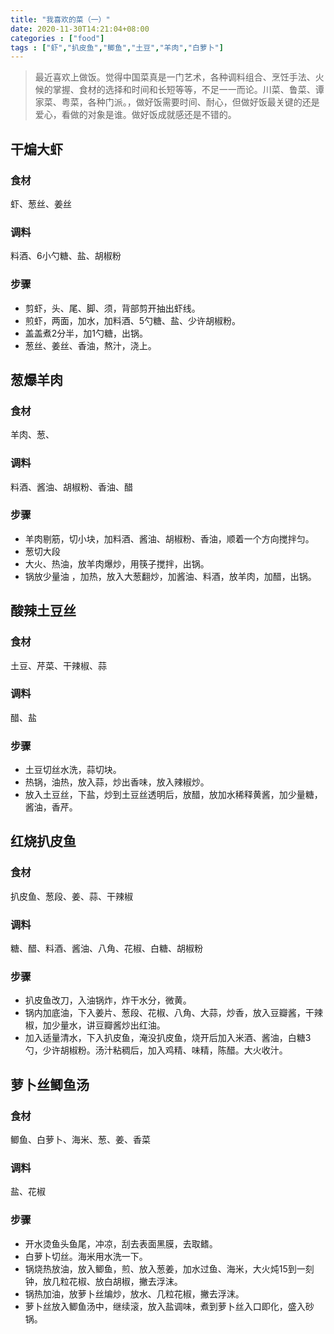 ```yaml
---
title: "我喜欢的菜（一）"
date: 2020-11-30T14:21:04+08:00
categories : ["food"]
tags : ["虾","扒皮鱼","鲫鱼","土豆","羊肉","白萝卜"]
---
```

>最近喜欢上做饭。觉得中国菜真是一门艺术，各种调料组合、烹饪手法、火候的掌握、食材的选择和时间和长短等等，不足一一而论。川菜、鲁菜、谭家菜、粤菜，各种门派。，做好饭需要时间、耐心，但做好饭最关键的还是爱心，看做的对象是谁。做好饭成就感还是不错的。

## 干煸大虾
### 食材
虾、葱丝、姜丝
### 调料
料酒、6小勺糖、盐、胡椒粉
### 步骤
* 剪虾，头、尾、脚、须，背部剪开抽出虾线。
* 煎虾，两面，加水，加料酒、5勺糖、盐、少许胡椒粉。
* 盖盖煮2分半，加1勺糖，出锅。
* 葱丝、姜丝、香油，熬汁，浇上。
## 葱爆羊肉
### 食材
羊肉、葱、
### 调料
料酒、酱油、胡椒粉、香油、醋
### 步骤
* 羊肉剔筋，切小块，加料酒、酱油、胡椒粉、香油，顺着一个方向搅拌匀。
* 葱切大段
* 大火、热油，放羊肉爆炒，用筷子搅拌，出锅。
* 锅放少量油 ，加热，放入大葱翻炒，加酱油、料酒，放羊肉，加醋，出锅。
## 酸辣土豆丝
### 食材
土豆、芹菜、干辣椒、蒜
### 调料
醋、盐
### 步骤
* 土豆切丝水洗，蒜切块。
* 热锅，油热，放入蒜，炒出香味，放入辣椒炒。
* 放入土豆丝，下盐，炒到土豆丝透明后，放醋，放加水稀释黄酱，加少量糖，酱油，香芹。
## 红烧扒皮鱼
### 食材
扒皮鱼、葱段、姜、蒜、干辣椒
### 调料
糖、醋、料酒、酱油、八角、花椒、白糖、胡椒粉
### 步骤
*  扒皮鱼改刀，入油锅炸，炸干水分，微黄。
*  锅内加底油，下入姜片、葱段、花椒、八角、大蒜，炒香，放入豆瓣酱，干辣椒，加少量水，讲豆瓣酱炒出红油。
* 加入适量清水，下入扒皮鱼，淹没扒皮鱼，烧开后加入米酒、酱油，白糖3勺，少许胡椒粉。汤汁粘稠后，加入鸡精、味精，陈醋。大火收汁。
## 萝卜丝鲫鱼汤
### 食材
鲫鱼、白萝卜、海米、葱、姜、香菜
### 调料
盐、花椒
### 步骤
* 开水烫鱼头鱼尾，冲凉，刮去表面黑膜，去取鳍。
* 白萝卜切丝。海米用水洗一下。
* 锅烧热放油，放入鲫鱼，煎、放入葱姜，加水过鱼、海米，大火炖15到一刻钟，放几粒花椒、放白胡椒，撇去浮沫。
* 锅热加油，放萝卜丝煸炒，放水、几粒花椒，撇去浮沫。
* 萝卜丝放入鲫鱼汤中，继续滚，放入盐调味，煮到萝卜丝入口即化，盛入砂锅。
